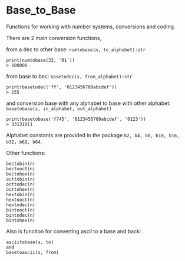 # Base_to_Base
Functions for working with number systems, conversions and coding.

There are 2 main conversion functions,

from a dec to other base:
`numtobase(n, to_alphabet):str`
```
print(numtobase(32, '01'))
> 100000
```
from base to bec:
`basetodec(s, from_alphabet):str`
```
print(basetodec('ff', '0123456789abcdef'))
> 255
```
and conversion base with any alphabet to base with other alphabet:
`basetobase(s, in_alphabet, out_alphabet)`
```
print(basetobase('f745', '0123456789abcdef', '0123'))
> 33131011
```
Alphabet constants are provided in the package `b2, b4, b8, b10, b16, b32, b62, b64`.

Other functions:

```
bectobin(n)
bectooct(n)
bectohex(n)
octtobin(n)
octtodec(n)
octtohex(n)
hextobin(n)
hextooct(n)
hextodec(n)
bintooct(n)
bintodec(n)
bintohex(n)
```

Also is function for converting ascii to a base and back:
```
asciitobase(s, to)
and
basetoascii(s, from)
```
